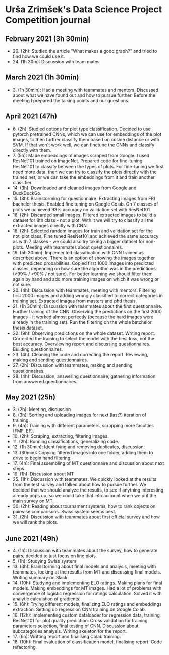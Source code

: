 # Urša Zrimšek's Data Science Project Competition journal

## February 2021 (3h 30min)

* 20\. (2h): Studied the article "What makes a good graph?" and tried to find how we could use it.
* 24\. (1h 30m): Discussion with team mates.

## March 2021 (1h 30min)

* 3\. (1h 30min): Had a meeting with teammates and mentors. Discussed about what we have found out and how to pursue 
further. Before the meeting I prepared the talking points and our questions.

## April 2021 (47h)

* 6\. (2h): Studied options for plot type classification. Decided to use pytorch pretrained CNNs, which we can use for 
embeddings of the plot images, to then further classify them based on cosine distance or with SVM. If that won't work well, 
we can finetune the CNNs and classify directly with them.
* 7\. (5h): Made embeddings of images scraped from Google. I used ResNet101 trained on ImageNet.
Prepared code for fine-tuning ResNet101 to classify between the types of plots. For fine-tuning we first need more data,
then we can try to classify the plots directly with the trained net, or we can take the embeddings from it and train 
another classifier.
* 14\. (3h): Downloaded and cleaned images from Google and DuckDuckGo.
* 15\. (3h): Brainstorming for questionnaire. Extracting images from FRI bachelor thesis. Enabled fine 
tuning on Google Colab. On 7 classes of plots we achieved 93% accuracy on validation set with ResNet101.
* 16\. (2h): Discarded small images. Filtered extracted images to build a dataset for 8th class - not a plot. With it we
will try to classify all the extracted images directly with CNN.
* 18\. (2h): Selected random images for train and validation set for the not_plot class. Fine tuned ResNet101 and 
achieved the same accuracy as with 7 classes - we could also try taking a bigger dataset for non-plots. Meeting with 
teammates about questionnaires.
* 19\. (5h 30min): Implemented classification with CNN trained as described above. There is an option of showing the 
images together with predicted probabilities. Copied first 1000 images into predicted classes, depending on how sure the
algorithm was in the predictions (>99% / >90% / not sure). For better learning we should filter them again by hand and 
add more training images on which it was wrong or not sure.
* 20\. (4h): Discussion with teammates, meeting with mentors. Filtering first 2000 images and adding wrongly classified
to correct categories in training set. Extracted images from masters and phd thesis.
* 21\. (1h 30min): Discussion with teammates about the first questionnaire. Further training of the CNN. Observing the
predictions on the first 2000 images - it worked almost perfectly (because the hard images were already in the training 
set). Run the filtering on the whole batchelor thesis dataset.
* 22\. (9h): Observing predictions on the whole dataset. Writing report. Corrected the training to select the model with
the best loss, not the best accuracy. Overviewing report and discussing questionnaires. Building questionnaires.
* 23\. (4h): Cleaning the code and correcting the report. Reviewing, making and sending questionnaires.
* 27\. (2h): Discussion with teammates, making and sending questionnaires.
* 28\. (4h): Discussion, answering questionnaire, gathering information from answered questionnaires.

## May 2021 (25h)

* 3\. (2h): Meeting, discussion
* 8\. (3h): Sorting and uploading images for next (last?) iteration of training.
* 9\. (4h): Training with different parameters, scrapping more faculties (FMF, EF).
* 10\. (2h): Scraping, extracting, filtering images.
* 11\. (2h): Running classifications, generalizing code.
* 12\. (1h 30min): Identifying and removing duplicates, discussion.
* 13\. (30min): Copying filtered images into one folder, adding them to drive to begin hand filtering.
* 17\. (4h): Final assembling of MT questionnaire and discussion about next steps.
* 19\. (1h): Discussion about MT
* 25\. (1h): Discussion with teammates. We quickly looked at the results from the test survey and talked about how to 
  pursue further. We decided that we should analyze the results, to see if anything interesting already pops up, so we 
  could take that into account when we put the main survey on MT.
* 30\. (2h): Reading about tournament systems, how to rank objects on pairwise comparisons. Swiss system seems best.
* 31\. (2h): Discussion with teammates about first official survey and how we will rank the plots.

## June 2021 (49h)
* 4\. (1h): Discussion with teammates about the survey, how to generate pairs, decided to just focus on line plots.
* 5\. (1h): Studying Swiss system  
* 13\. (3h): Brainstorming about final models and analysis, meeting with teammates, looking at the results from MT and discussing final models. Writing summary on Slack
* 14\. (10h): Studying and implementing ELO ratings. Making plans for final models. Making embeddings for MT images. 
  Had a lot of problems with convergence of logistic regression for ratings calculation. Solved it with analytic 
  calculation of gradients.
* 15\. (6h): Trying different models, finalizing ELO ratings and embeddings extraction. Setting up regression CNN training on Google Colab.
* 16\. (12h): Implementing custom dataloader for regression data, training ResNet101 for plot quality prediction. 
  Cross validation for training parameters selection, final testing of CNN. Discussion about subcategories analysis.
  Writing skeleton for the report.
* 17\. (6h): Writting report and finalising Colab training.
* 18\. (10h): Final evaluation of classification model, finalising report. Code refactoring.
  